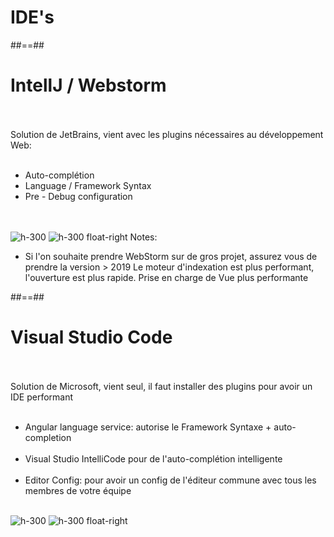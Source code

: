 <!-- .slide: class="transition-bg-grey-1 underline" -->
# IDE's

##==##

<!-- .slide -->
# IntellJ / Webstorm
<br><br>
Solution de JetBrains, vient avec les plugins nécessaires au développement Web:<br><br>
- Auto-complétion<br>
- Language / Framework Syntax<br>
- Pre - Debug configuration<br>
<br><br>

![h-300](assets/images/school/basics/WebStorm_logo.png)
![h-300 float-right](assets/images/school/basics/IntelliJ_IDEA_Logo.png)
Notes:
- Si l'on souhaite prendre WebStorm sur de gros projet, assurez vous de prendre la version > 2019
Le moteur d'indexation est plus performant, l'ouverture est plus rapide. Prise en charge de Vue plus performante

##==##

<!-- .slide -->
# Visual Studio Code
<br><br>
Solution de Microsoft, vient seul, il faut installer des plugins pour avoir un IDE performant<br><br>
- Angular language service: autorise le Framework Syntaxe + auto-completion<br><br>
- Visual Studio IntelliCode pour de l'auto-complétion intelligente<br><br>
- Editor Config: pour avoir un config de l'éditeur commune avec tous les membres de votre équipe<br><br>

![h-300](assets/images/school/basics/vscode.svg)
![h-300 float-right](assets/images/school/basics/editor_config.png)
